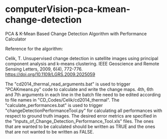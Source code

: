 # computerVision-pca-kmean-change-detection
PCA &amp; K-Mean Based Change Detection Algorithm with Performance Calculator

Reference for the algorithm:

Celik, T. Unsupervised change detection in satellite images using principal component analysis and k-means clustering. IEEE Geoscience and Remote Sensing Letters, 2009, 6(4), 772-776. https://doi.org/10.1109/LGRS.2009.2025059

The "cd2014_thermal_read_arguments.bat" is used to trigger "PCAKmeans.py" code to calculate and write the change maps. 4th, 6th and 7th arguments in each line in the batch file need to be edited according to file names in "CD_Codes/Celik/cd2014_thermal". The "calculate_performances.bat" is used to trigger "changeDetectionPerformanceTool.py" for calculating all performances with respect to ground truth images. The desired error metrics are specified in the "Inputs_of_Change_Detection_Performance_Tool.xls" files. The ones that are wanted to be calculated should be written as TRUE and the ones that are not wanted to be written as FALSE.

